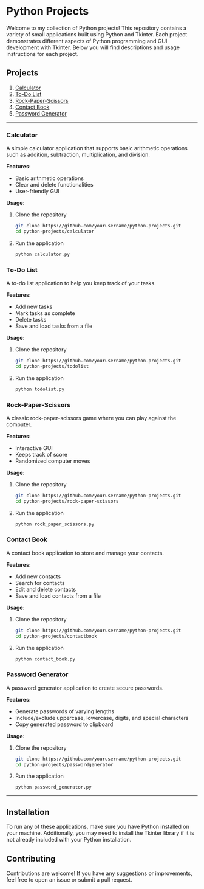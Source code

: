 # Python Projects

Welcome to my collection of Python projects! This repository contains a variety of small applications built using Python and Tkinter. Each project demonstrates different aspects of Python programming and GUI development with Tkinter. Below you will find descriptions and usage instructions for each project.

## Projects

1. [Calculator](#calculator)
2. [To-Do List](#to-do-list)
3. [Rock-Paper-Scissors](#rock-paper-scissors)
4. [Contact Book](#contact-book)
5. [Password Generator](#password-generator)

---

### Calculator

A simple calculator application that supports basic arithmetic operations such as addition, subtraction, multiplication, and division.

**Features:**
- Basic arithmetic operations
- Clear and delete functionalities
- User-friendly GUI

**Usage:**
1. Clone the repository
   ```bash
   git clone https://github.com/yourusername/python-projects.git
   cd python-projects/calculator
   ```
2. Run the application
   ```bash
   python calculator.py
   ```

### To-Do List

A to-do list application to help you keep track of your tasks.

**Features:**
- Add new tasks
- Mark tasks as complete
- Delete tasks
- Save and load tasks from a file

**Usage:**
1. Clone the repository
   ```bash
   git clone https://github.com/yourusername/python-projects.git
   cd python-projects/todolist
   ```
2. Run the application
   ```bash
   python todolist.py
   ```

### Rock-Paper-Scissors

A classic rock-paper-scissors game where you can play against the computer.

**Features:**
- Interactive GUI
- Keeps track of score
- Randomized computer moves

**Usage:**
1. Clone the repository
   ```bash
   git clone https://github.com/yourusername/python-projects.git
   cd python-projects/rock-paper-scissors
   ```
2. Run the application
   ```bash
   python rock_paper_scissors.py
   ```

### Contact Book

A contact book application to store and manage your contacts.

**Features:**
- Add new contacts
- Search for contacts
- Edit and delete contacts
- Save and load contacts from a file

**Usage:**
1. Clone the repository
   ```bash
   git clone https://github.com/yourusername/python-projects.git
   cd python-projects/contactbook
   ```
2. Run the application
   ```bash
   python contact_book.py
   ```

### Password Generator

A password generator application to create secure passwords.

**Features:**
- Generate passwords of varying lengths
- Include/exclude uppercase, lowercase, digits, and special characters
- Copy generated password to clipboard

**Usage:**
1. Clone the repository
   ```bash
   git clone https://github.com/yourusername/python-projects.git
   cd python-projects/passwordgenerator
   ```
2. Run the application
   ```bash
   python password_generator.py
   ```

---

## Installation

To run any of these applications, make sure you have Python installed on your machine. Additionally, you may need to install the Tkinter library if it is not already included with your Python installation.

## Contributing

Contributions are welcome! If you have any suggestions or improvements, feel free to open an issue or submit a pull request.

